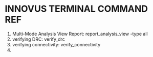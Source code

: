 # INNOVUS TERMINAL COMMAND REF
  1. Multi-Mode Analysis View Report: report_analysis_view -type all
  2. verifying DRC: verify_drc
  3. verifying connectivity: verify_connectivity
  4. 
